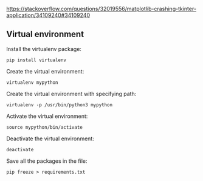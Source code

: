

https://stackoverflow.com/questions/32019556/matplotlib-crashing-tkinter-application/34109240#34109240


## Virtual environment
Install the virtualenv package:
```
pip install virtualenv
```
Create the virtual environment:
```
virtualenv mypython
```
Create the virtual environment with specifying path:
```
virtualenv -p /usr/bin/python3 mypython
```
Activate the virtual environment:
```
source mypython/bin/activate
```
Deactivate the virtual environment:
```
deactivate
```
Save all the packages in the file:
```
pip freeze > requirements.txt
```
